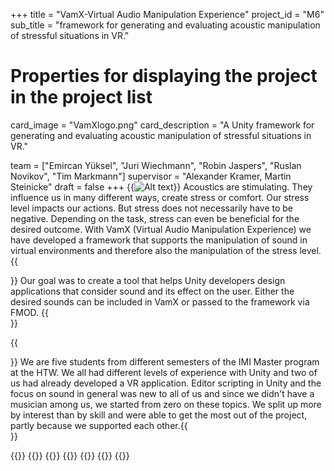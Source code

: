 +++
title = "VamX-Virtual Audio Manipulation Experience"
project_id = "M6"
sub_title = "framework for generating and evaluating acoustic manipulation of stressful situations in VR."

# Properties for displaying the project in the project list
card_image = "VamXlogo.png"
card_description = "A Unity framework for generating and evaluating acoustic manipulation of stressful situations in VR." 

team = ["Emircan Yüksel", "Juri Wiechmann", "Robin Jaspers", "Ruslan Novikov", "Tim Markmann"]
supervisor = "Alexander Kramer, Martin Steinicke"
draft = false
+++
{{<image src="VamXtry.png" alt="Alt text">}}
Acoustics are stimulating. They influence us in many different ways, create stress or comfort. Our stress level impacts our actions. But stress does not necessarily have to be negative. Depending on the task, stress can even be beneficial for the desired outcome. With VamX (Virtual Audio Manipulation Experience) we have developed a framework that supports the manipulation of sound in virtual environments and therefore also the manipulation of the stress level.
{{<section title="Our Goal">}}
Our goal was to create a tool that helps Unity developers design applications that consider sound and its effect on the user. Either the desired sounds can be included in VamX or passed to the framework via FMOD.
{{</section>}}


{{<section title="The team">}}
We are five students from different semesters of the IMI Master program at the HTW. We all had different levels of experience with Unity and two of us had already developed a VR application. Editor scripting in Unity and the focus on sound in general was new to all of us and since we didn't have a musician among us, we started from zero on these topics. We split up more by interest than by skill and were able to get the most out of the project, partly because we supported each other.{{</section>}} 

{{<gallery>}}
{{<team-member image="Emir.jpg" name="Emircan Yüksel">}}
{{<team-member image="Juri.jpg" name="Juri Wiechmann">}}
{{<team-member image="Robin.jpg" name="Robin Jaspers">}}
{{<team-member image="Ruslan.jpg" name="Ruslan Novikov">}}
{{<team-member image="Tim.jpg" name="Tim Markmann">}}
{{</gallery>}}